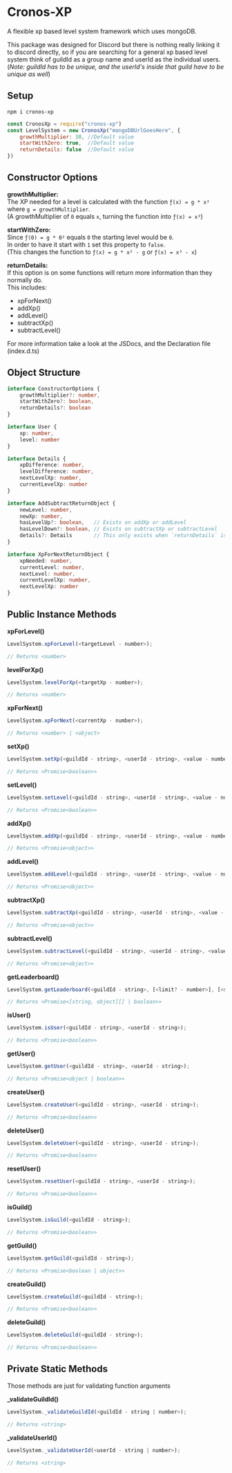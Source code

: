 # Cronos-XP
A flexible xp based level system framework which uses mongoDB.  

This package was designed for Discord but there is nothing really linking it to discord directly, so if you are searching for a general xp based level system think of guildId as a group name and userId as the individual users. (*Note: guildId has to be unique, and the userId's inside that guild have to be unique as well*)


## Setup

```
npm i cronos-xp
```
```js
const CronosXp = require("cronos-xp")
const LevelSystem = new CronosXp("mongoDBUrlGoesHere", {
    growthMultiplier: 30, //Default value
    startWithZero: true,  //Default value
    returnDetails: false  //Default value
})
```
## Constructor Options

**growthMultiplier:**  
The XP needed for a level is calculated with the function ``ƒ(x) = g * x²`` where `g = growthMultiplier`.  
(A growthMultiplier of `0` equals `x`, turning the function into ``ƒ(x) = x³``)

**startWithZero:**  
Since ``ƒ(0) = g * 0²`` equals `0` the starting level would be `0`.  
In order to have it start with `1` set this property to `false`.  
(This changes the function to ``ƒ(x) = g * x² - g`` or ``ƒ(x) = x³ - x``)

**returnDetails:**  
If this option is on some functions will return more information than they normally do.  
This includes:  
* xpForNext()
* addXp()
* addLevel()
* subtractXp()
* subtractLevel()

For more information take a look at the JSDocs, and the Declaration file (index.d.ts)

## Object Structure
```ts
interface ConstructorOptions {
    growthMultiplier?: number,
    startWithZero?: boolean,
    returnDetails?: boolean
}

interface User {
    xp: number,
    level: number
}

interface Details {
    xpDifference: number,
    levelDifference: number,
    nextLevelXp: number,
    currentLevelXp: number
}

interface AddSubtractReturnObject {
    newLevel: number,
    newXp: number,
    hasLevelUp?: boolean,   // Exists on addXp or addLevel
    hasLevelDown?: boolean, // Exists on subtractXp or subtractLevel
    details?: Details       // This only exists when `returnDetails` is enabled
}

interface XpForNextReturnObject {
    xpNeeded: number,
    currentLevel: number,
    nextLevel: number,
    currentLevelXp: number,
    nextLevelXp: number
}
```

## Public Instance Methods

**xpForLevel()**
```js
LevelSystem.xpForLevel(<targetLevel - number>);

// Returns <number>
```

**levelForXp()**
```js
LevelSystem.levelForXp(<targetXp - number>);

// Returns <number>
```

**xpForNext()**
```js
LevelSystem.xpForNext(<currentXp - number>);

// Returns <number> | <object>
```

**setXp()**
```js
LevelSystem.setXp(<guildId - string>, <userId - string>, <value - number>);

// Returns <Promise<boolean>>
```

**setLevel()**
```js
LevelSystem.setLevel(<guildId - string>, <userId - string>, <value - number>);

// Returns <Promise<boolean>>
```

**addXp()**
```js
LevelSystem.addXp(<guildId - string>, <userId - string>, <value - number>);

// Returns <Promise<object>>
```

**addLevel()**
```js
LevelSystem.addLevel(<guildId - string>, <userId - string>, <value - number>);

// Returns <Promise<object>>
```

**subtractXp()**
```js
LevelSystem.subtractXp(<guildId - string>, <userId - string>, <value - number>);

// Returns <Promise<object>>
```

**subtractLevel()**
```js
LevelSystem.subtractLevel(<guildId - string>, <userId - string>, <value - number>);

// Returns <Promise<object>>
```

**getLeaderboard()**
```js
LevelSystem.getLeaderboard(<guildId - string>, [<limit? - number>], [<startingAt? - number>]);

// Returns <Promise<[string, object][] | boolean>>
```

**isUser()**
```js
LevelSystem.isUser(<guildId - string>, <userId - string>);

// Returns <Promise<boolean>>
```

**getUser()**
```js
LevelSystem.getUser(<guildId - string>, <userId - string>);

// Returns <Promise<object | boolean>>
```

**createUser()**
```js
LevelSystem.createUser(<guildId - string>, <userId - string>);

// Returns <Promise<boolean>>
```

**deleteUser()**
```js
LevelSystem.deleteUser(<guildId - string>, <userId - string>);

// Returns <Promise<boolean>>
```

**resetUser()**
```js
LevelSystem.resetUser(<guildId - string>, <userId - string>);

// Returns <Promise<boolean>>
```

**isGuild()**
```js
LevelSystem.isGuild(<guildId - string>);

// Returns <Promise<boolean>>
```

**getGuild()**
```js
LevelSystem.getGuild(<guildId - string>);

// Returns <Promise<boolean | object>>
```

**createGuild()**
```js
LevelSystem.createGuild(<guildId - string>);

// Returns <Promise<boolean>>
```

**deleteGuild()**
```js
LevelSystem.deleteGuild(<guildId - string>);

// Returns <Promise<boolean>>
```

## Private Static Methods

Those methods are just for validating function arguments  

**_validateGuildId()**
```js
LevelSystem._validateGuildId(<guildId - string | number>);

// Returns <string>
```

**_validateUserId()**
```js
LevelSystem._validateUserId(<userId - string | number>);

// Returns <string>
```